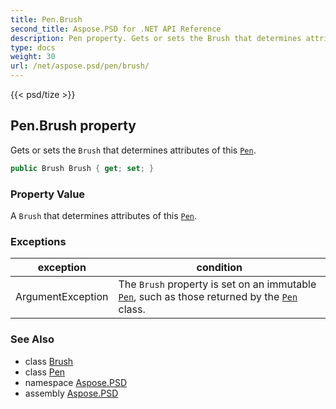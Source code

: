 ```yaml
---
title: Pen.Brush
second_title: Aspose.PSD for .NET API Reference
description: Pen property. Gets or sets the Brush that determines attributes of this Pen
type: docs
weight: 30
url: /net/aspose.psd/pen/brush/
---
```

{{< psd/tize >}}
## Pen.Brush property

Gets or sets the `Brush` that determines attributes of this [`Pen`](../).

```csharp
public Brush Brush { get; set; }
```

### Property Value

A `Brush` that determines attributes of this [`Pen`](../).

### Exceptions

| exception | condition |
| --- | --- |
| ArgumentException | The `Brush` property is set on an immutable [`Pen`](../), such as those returned by the [`Pen`](../) class. |

### See Also

* class [Brush](../../brush/)
* class [Pen](../)
* namespace [Aspose.PSD](../../../aspose.psd/)
* assembly [Aspose.PSD](../../../)


